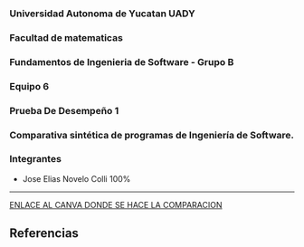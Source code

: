 ### Universidad Autonoma de Yucatan UADY
### Facultad de matematicas
### Fundamentos de Ingenieria de Software - Grupo B
### Equipo 6
### Prueba De Desempeño 1
### Comparativa sintética de programas de Ingeniería de Software.
### Integrantes
* Jose Elias Novelo Colli 100%

***
[ENLACE AL CANVA DONDE SE HACE LA COMPARACION](https://www.canva.com/design/DAFuprPzigg/LrEZFV64OxTHRtwpt4-phQ/view?utm_content=DAFuprPzigg&utm_campaign=designshare&utm_medium=link&utm_source=publishsharelink)

## Referencias
